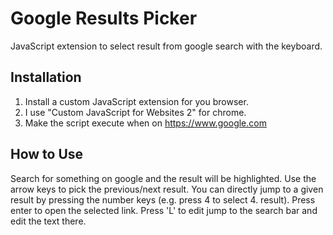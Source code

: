 # Google Results Picker
JavaScript extension to select result from google search with the keyboard.

## Installation
1. Install a custom JavaScript extension for you browser.
2. I use "Custom JavaScript for Websites 2" for chrome.
3. Make the script execute when on https://www.google.com

## How to Use
Search for something on google and the result will be highlighted.
Use the arrow keys to pick the previous/next result. You can directly jump to a given result by pressing the number keys (e.g. press 4 to select 4. result).
Press enter to open the selected link. 
Press 'L' to edit jump to the search bar and edit the text there.


